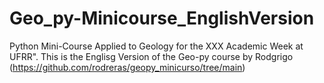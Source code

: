 # Geo_py-Minicourse_EnglishVersion
Python Mini-Course Applied to Geology for the XXX Academic Week at UFRR". This is the Englisg Version of  the Geo-py course by Rodgrigo (https://github.com/rodreras/geopy_minicurso/tree/main)
